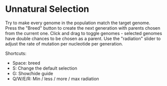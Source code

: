 # Unnatural Selection

Try to make every genome in the population match the target genome. Press the "Breed" button to create the next generation with parents chosen from the current one. Click and drag to toggle genomes - selected genomes have double chances to be chosen as a parent. Use the "radiation" slider to adjust the rate of mutation per nucleotide per generation.

Shortcuts:
- Space: breed
- S: Change the default selection
- G: Show/hide guide
- Q/W/E/R: Min / less / more / max radiation
